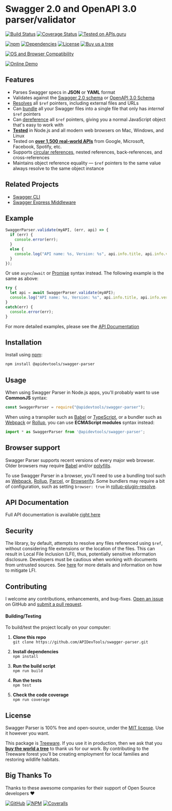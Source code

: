 Swagger 2.0 and OpenAPI 3.0 parser/validator
============================

[![Build Status](https://github.com/APIDevTools/swagger-parser/workflows/CI-CD/badge.svg?branch=master)](https://github.com/APIDevTools/swagger-parser/actions)
[![Coverage Status](https://coveralls.io/repos/github/APIDevTools/swagger-parser/badge.svg?branch=master)](https://coveralls.io/github/APIDevTools/swagger-parser)
[![Tested on APIs.guru](https://api.apis.guru/badges/tested_on.svg)](https://apis.guru/browse-apis/)

[![npm](https://img.shields.io/npm/v/@apidevtools/swagger-parser.svg)](https://www.npmjs.com/package/@apidevtools/swagger-parser)
[![Dependencies](https://david-dm.org/APIDevTools/swagger-parser.svg)](https://david-dm.org/APIDevTools/swagger-parser)
[![License](https://img.shields.io/npm/l/@apidevtools/swagger-parser.svg)](LICENSE)
[![Buy us a tree](https://img.shields.io/badge/Treeware-%F0%9F%8C%B3-lightgreen)](https://plant.treeware.earth/APIDevTools/swagger-parser)

[![OS and Browser Compatibility](https://apitools.dev/img/badges/ci-badges-with-ie.svg)](https://github.com/APIDevTools/swagger-parser/actions)

[![Online Demo](https://apitools.dev/swagger-parser/online/img/demo.svg)](https://apitools.dev/swagger-parser/online/)



Features
--------------------------
- Parses Swagger specs in **JSON** or **YAML** format
- Validates against the [Swagger 2.0 schema](https://github.com/OAI/OpenAPI-Specification/blob/master/schemas/v2.0/schema.json) or [OpenAPI 3.0 Schema](https://github.com/OAI/OpenAPI-Specification/blob/master/schemas/v3.0/schema.json)
- [Resolves](https://apitools.dev/swagger-parser/docs/swagger-parser.html#resolveapi-options-callback) all `$ref` pointers, including external files and URLs
- Can [bundle](https://apitools.dev/swagger-parser/docs/swagger-parser.html#bundleapi-options-callback) all your Swagger files into a single file that only has _internal_ `$ref` pointers
- Can [dereference](https://apitools.dev/swagger-parser/docs/swagger-parser.html#dereferenceapi-options-callback) all `$ref` pointers, giving you a normal JavaScript object that's easy to work with
- **[Tested](https://github.com/APIDevTools/swagger-parser/actions)** in Node.js and all modern web browsers on Mac, Windows, and Linux
- Tested on **[over 1,500 real-world APIs](https://apis.guru/browse-apis/)** from Google, Microsoft, Facebook, Spotify, etc.
- Supports [circular references](https://apitools.dev/swagger-parser/docs/#circular-refs), nested references, back-references, and cross-references
- Maintains object reference equality &mdash; `$ref` pointers to the same value always resolve to the same object instance



Related Projects
--------------------------
- [Swagger CLI](https://github.com/APIDevTools/swagger-cli)
- [Swagger Express Middleware](https://github.com/APIDevTools/swagger-express-middleware)



Example
--------------------------

```javascript
SwaggerParser.validate(myAPI, (err, api) => {
  if (err) {
    console.error(err);
  }
  else {
    console.log("API name: %s, Version: %s", api.info.title, api.info.version);
  }
});
```

Or use `async`/`await` or [Promise](http://javascriptplayground.com/blog/2015/02/promises/) syntax instead. The following example is the same as above:

```javascript
try {
  let api = await SwaggerParser.validate(myAPI);
  console.log("API name: %s, Version: %s", api.info.title, api.info.version);
}
catch(err) {
  console.error(err);
}
```

For more detailed examples, please see the [API Documentation](https://apitools.dev/swagger-parser/docs/)



Installation
--------------------------
Install using [npm](https://docs.npmjs.com/about-npm/):

```bash
npm install @apidevtools/swagger-parser
```



Usage
--------------------------
When using Swagger Parser in Node.js apps, you'll probably want to use **CommonJS** syntax:

```javascript
const SwaggerParser = require("@apidevtools/swagger-parser");
```

When using a transpiler such as [Babel](https://babeljs.io/) or [TypeScript](https://www.typescriptlang.org/), or a bundler such as [Webpack](https://webpack.js.org/) or [Rollup](https://rollupjs.org/), you can use **ECMAScript modules** syntax instead:

```javascript
import * as SwaggerParser from '@apidevtools/swagger-parser';
```



Browser support
--------------------------
Swagger Parser supports recent versions of every major web browser.  Older browsers may require [Babel](https://babeljs.io/) and/or [polyfills](https://babeljs.io/docs/en/next/babel-polyfill).

To use Swagger Parser in a browser, you'll need to use a bundling tool such as [Webpack](https://webpack.js.org/), [Rollup](https://rollupjs.org/), [Parcel](https://parceljs.org/), or [Browserify](http://browserify.org/). Some bundlers may require a bit of configuration, such as setting `browser: true` in [rollup-plugin-resolve](https://github.com/rollup/rollup-plugin-node-resolve).



API Documentation
--------------------------
Full API documentation is available [right here](https://apitools.dev/swagger-parser/docs/)


Security
--------------------------
The library, by default, attempts to resolve any files referenced using `$ref`, without considering file extensions or the location of the files. This can result in Local File Inclusion (LFI), thus, potentially sensitive information disclosure. Developers must be cautious when working with documents from untrusted sources. See [here](SECURITY.md) for more details and information on how to mitigate LFI.


Contributing
--------------------------
I welcome any contributions, enhancements, and bug-fixes.  [Open an issue](https://github.com/APIDevTools/swagger-parser/issues) on GitHub and [submit a pull request](https://github.com/APIDevTools/swagger-parser/pulls).

#### Building/Testing
To build/test the project locally on your computer:

1. __Clone this repo__<br>
`git clone https://github.com/APIDevTools/swagger-parser.git`

2. __Install dependencies__<br>
`npm install`

3. __Run the build script__<br>
`npm run build`

4. __Run the tests__<br>
`npm test`

5. __Check the code coverage__<br>
`npm run coverage`

License
--------------------------
Swagger Parser is 100% free and open-source, under the [MIT license](LICENSE). Use it however you want.

This package is [Treeware](http://treeware.earth). If you use it in production, then we ask that you [**buy the world a tree**](https://plant.treeware.earth/APIDevTools/swagger-parser) to thank us for our work. By contributing to the Treeware forest you’ll be creating employment for local families and restoring wildlife habitats.



Big Thanks To
--------------------------
Thanks to these awesome companies for their support of Open Source developers ❤

[![GitHub](https://apitools.dev/img/badges/github.svg)](https://github.com/open-source)
[![NPM](https://apitools.dev/img/badges/npm.svg)](https://www.npmjs.com/)
[![Coveralls](https://apitools.dev/img/badges/coveralls.svg)](https://coveralls.io)
